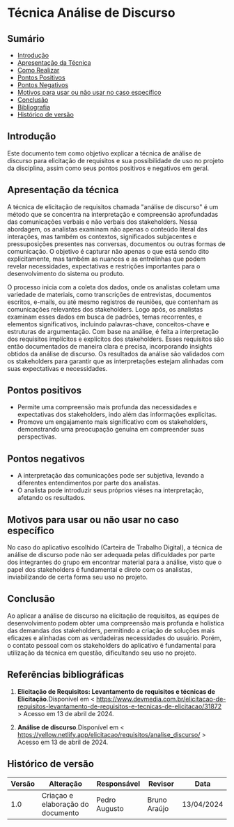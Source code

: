 # Técnica Análise de Discurso

## Sumário
* [Introdução](#Introdução)
* [Apresentação da Técnica](#Apresentação-da-Técnica)
* [Como Realizar](#Como-Realizar)
* [Pontos Positivos](#Pontos-Positivos)
* [Pontos Negativos](#Pontos-Negativos)
* [Motivos para usar ou não usar no caso específico](#Motivos-para-usar-ou-não-usar-no-caso-específico)
* [Conclusão](#Conclusão)
* [Bibliografia](#Bibliografia)
* [Histórico de versão](#Histórico-de-versão)

## Introdução
Este documento tem como objetivo explicar a técnica de análise de discurso para elicitação de requisitos e sua possibilidade de uso no
projeto da disciplina, assim como seus pontos positivos e negativos em geral.

## Apresentação da técnica
A técnica de elicitação de requisitos chamada "análise de discurso" é um método que se concentra na interpretação e compreensão aprofundadas das comunicações verbais e não verbais dos stakeholders. Nessa abordagem, os analistas examinam não apenas o conteúdo literal das interações, mas também os contextos, significados subjacentes e pressuposições presentes nas conversas, documentos ou outras formas de comunicação. O objetivo é capturar não apenas o que está sendo dito explicitamente, mas também as nuances e as entrelinhas que podem revelar necessidades, expectativas e restrições importantes para o desenvolvimento do sistema ou produto. 

O processo inicia com a coleta dos dados, onde os analistas coletam uma variedade de materiais, como transcrições de entrevistas, documentos escritos, e-mails, ou até mesmo registros de reuniões, que contenham as comunicações relevantes dos stakeholders.
Logo após, os analistas examinam esses dados em busca de padrões, temas recorrentes, e elementos significativos, incluindo palavras-chave, conceitos-chave e estruturas de argumentação.
Com base na análise, é feita a interpretação dos requisitos implícitos e explícitos dos stakeholders. Esses requisitos são então documentados de maneira clara e precisa, incorporando insights obtidos da análise de discurso.
Os resultados da análise são validados com os stakeholders para garantir que as interpretações estejam alinhadas com suas expectativas e necessidades.

## Pontos positivos
- Permite uma compreensão mais profunda das necessidades e expectativas dos stakeholders, indo além das informações explícitas.
- Promove um engajamento mais significativo com os stakeholders, demonstrando uma preocupação genuína em compreender suas perspectivas.

## Pontos negativos
- A interpretação das comunicações pode ser subjetiva, levando a diferentes entendimentos por parte dos analistas.
- O analista pode introduzir seus próprios viéses na interpretação, afetando os resultados.
  
## Motivos para usar ou não usar no caso específico
No caso do aplicativo escolhido (Carteira de Trabalho Digital), a técnica de análise de discurso pode não ser adequada pelas dificuldades por parte dos integrantes do grupo em encontrar material para a análise, visto que o papel dos stakeholders é fundamental e direto com os
analistas, inviabilizando de certa forma seu uso no projeto.

## Conclusão
Ao aplicar a análise de discurso na elicitação de requisitos, as equipes de desenvolvimento podem obter uma compreensão mais profunda e holística das demandas dos stakeholders, permitindo a criação de soluções mais eficazes e alinhadas com as verdadeiras necessidades do usuário. Porém, o contato pessoal com os stakeholders do aplicativo é fundamental para utilização da técnica em questão, dificultando seu
uso no projeto.

## Referências bibliográficas
1. **Elicitação de Requisitos: Levantamento de requisitos e técnicas de Elicitação**.Disponível em < https://www.devmedia.com.br/elicitacao-de-requisitos-levantamento-de-requisitos-e-tecnicas-de-elicitacao/31872 > Acesso em 13 de abril de 2024.

2. **Análise de discurso**.Disponível em < https://yellow.netlify.app/elicitacao/requisitos/analise_discurso/ > Acesso em 13 de abril de 2024.

## Histórico de versão
| Versão | Alteração | Responsável | Revisor | Data |
| - | - | - | - | - |
| 1.0 | Criaçao e elaboração do documento | Pedro Augusto | Bruno Araújo| 13/04/2024 |
